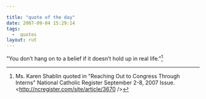 ```yaml
---

title: "quote of the day"
date: 2007-09-04 15:29:14
tags:
  -  quotes
layout: rut
---
```


"You don’t hang on to a belief if it doesn’t hold up in real life."[^200709041]

[^200709041]: Ms. Karen Shablin quoted in "Reaching Out to Congress Through Interns" National Catholic Register September 2-8, 2007 Issue.  <http://ncregister.com/site/article/3670 />


